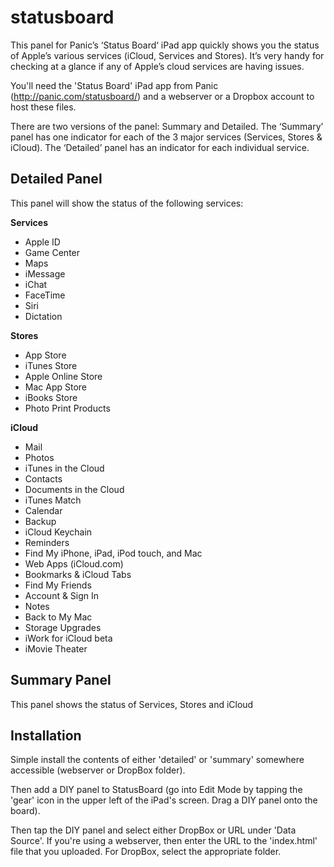 statusboard
===========

This panel for Panic’s ‘Status Board‘ iPad app quickly shows you the status of Apple’s various services (iCloud, Services and Stores). It’s very handy for checking at a glance if any of Apple’s cloud services are having issues.

You'll need the 'Status Board' iPad app from Panic (http://panic.com/statusboard/) and a webserver or a Dropbox account to host these files.

There are two versions of the panel: Summary and Detailed. The ‘Summary’ panel has one indicator for each of the 3 major services (Services, Stores & iCloud). The ‘Detailed’ panel has an indicator for each individual service.

## Detailed Panel
This panel will show the status of the following services:

__Services__
- Apple ID
- Game Center
- Maps
- iMessage
- iChat
- FaceTime
- Siri
- Dictation

 __Stores__
- App Store
- iTunes Store
- Apple Online Store
- Mac App Store
- iBooks Store
- Photo Print Products

__iCloud__
- Mail
- Photos
- iTunes in the Cloud
- Contacts
- Documents in the Cloud
- iTunes Match
- Calendar
- Backup
- iCloud Keychain
- Reminders
- Find My iPhone, iPad, iPod touch, and Mac
- Web Apps (iCloud.com)
- Bookmarks & iCloud Tabs
- Find My Friends
- Account & Sign In
- Notes
- Back to My Mac
- Storage Upgrades
- iWork for iCloud beta
- iMovie Theater

## Summary Panel
This panel shows the status of Services, Stores and iCloud

## Installation

Simple install the contents of either 'detailed' or 'summary' somewhere accessible (webserver or DropBox folder).

Then add a DIY panel to StatusBoard (go into Edit Mode by tapping the 'gear' icon in the upper left of the iPad's screen. Drag a DIY panel onto the board).

Then tap the DIY panel and select either DropBox or URL under 'Data Source'. If you're using a webserver, then enter the URL to the 'index.html' file that you uploaded. For DropBox, select the appropriate folder.

